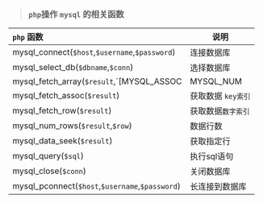 > ### `php`操作 `mysql` 的相关函数

| `php` **函数**                                               | 说明               |
| :----------------------------------------------------------- | ------------------ |
| mysql_connect(`$host`,`$username`,`$password`)               | 连接数据库         |
| mysql_select_db(`$dbname`,`$conn`)                           | 选择数据库         |
| mysql_fetch_array(`$result`,`[MYSQL_ASSOC|MYSQL_NUM|MYSQL_BOTH]`) | 获取查询的数据     |
| mysql_fetch_assoc(`$result`)                                 | 获取数据 `key索引` |
| mysql_fetch_row(`$result`)                                   | 获取数据`数字索引` |
| mysql_num_rows(`$result`,`$row`)                             | 数据行数           |
| mysql_data_seek(`$result`)                                   | 获取指定行         |
| mysql_query(`$sql`)                                          | 执行sql语句        |
| mysql_close(`$conn`)                                         | 关闭数据库         |
| mysql_pconnect(`$host`,`$username`,`$password`)              | 长连接到数据库     |

